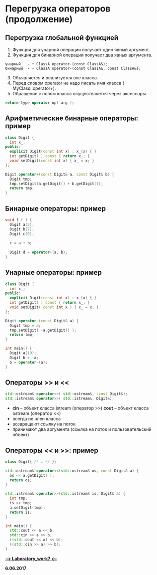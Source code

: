 Перегрузка операторов (продолжение)
===

Перегрузка глобальной функцией
---

1. Функция для унарной операции получает один явный аргумент.
2. Функция для бинарной операции получает два явных аргумента. 

```
унарный   - • ClassA operator-(const ClassA&);
бинарный  - • ClassA operator-(const ClassA&, const ClassA&);
```

3. Объявляется и реализуется вне класса.
4. Перед словом operator не надо писать имя класса ( MyClass::operator+).
5. Обращение к полям класса осуществляется через аксессоры.

```cpp
return-type operator op( arg );
```

Арифметические бинарные операторы: пример
---

```cpp
class Digit {
  int x_;
public:
  explicit Digit(const int x) : x_(x) { }
  int getDigit( ) const { return x_; }
  void setDigit(const int x) { x_ = x; }
};

Digit operator+(const Digit& a, const Digit& b) {
  Digit tmp;
  tmp.setDigit(a.getDigit() + b.getDigit());
  return tmp;
}
```

Бинарные операторы: пример
---

```cpp
void f ( ) {
  Digit a(5);
  Digit b(7);
  Digit c(0);
  
  c = a + b;
  
  Digit d = operator+(a, b);
}
```

Унарные операторы: пример
---

```cpp
class Digit {
  int x_;
public:
  explicit Digit(const int x) : x_(x) { }
  int getDigit( ) const { return x_; }
  void setDigit( const int x ) { x_ = x; }
};

Digit operator-(const Digit& a) {
  Digit tmp = a;
  tmp.setDigit( -a.getDigit() );
  return tmp;
}

int main() {
  Digit a(10);
  Digit b = -a;
  b = operator-(a);
}
```

Операторы >> и <<
---

```cpp
std::ostream& operator<<( std::ostream&, const Digit&);
std::istream& operator>>( std::istream&, Digit&);
```

* **cin** – объект класса istream (оператор >>) **cout** – объект класса ostream (оператор <<)
* всегда не член класса
* возвращают ссылку на поток
* принимают два аргумента (ссылка на поток и пользовательский объект)

Операторы << и >>: пример
---

```cpp
class Digit{ /* … */ };

std::ostream& operator<<(std::ostream& os, const Digit& a) {
  os << a.getDigit( );
  return os;
}

std::istream& operator>>(std::istream& is, Digit& a) {
  int tmp;
  is >> tmp;
  a.setDigit(tmp);
  return is;
}

int main() {
  std::cout << a << b;
  std::cin >> a >> b;
  ((std::cout << a) << b);
  ((std::cin >> a) >> b);
}
```

[**-->     Laboratory_work7     <--**](https://github.com/SuvStreet/IT_Step_Cpp/tree/master/Laboratory_work/Work7)

**6.06.2017**
